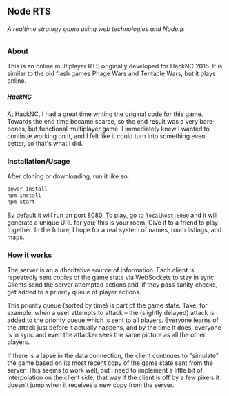 ## Node RTS
###### A realtime strategy game using web technologies and Node.js

### About

This is an online multiplayer RTS originally developed for HackNC 2015.  It is similar to the old flash games Phage Wars and Tentacle Wars, but it plays online.

##### HackNC

At HackNC, I had a great time writing the original code for this game.  Towards the end time became scarce, so the end result was a very bare-bones, but functional multiplayer game. I immediately knew I wanted to continue working on it, and I felt like it could turn into something even better, so that's what I did.

### Installation/Usage

After cloning or downloading, run it like so: 
``` bash
bower install
npm install
npm start
```
By default it will run on port 8080.  To play, go to `localhost:8080` and it will generate a unique URL for you; this is your room.  Give it to a friend to play together.  In the future, I hope for a real system of names, room listings, and maps.

### How it works

The server is an authoritative source of information.  Each client is repeatedly sent copies of the game state via WebSockets to stay in sync.  Clients send the server attempted actions and, if they pass sanity checks, get added to a priority queue of player actions.

This priority queue (sorted by time) is part of the game state. Take, for example,  when a user attempts to attack – the (slightly delayed) attack is added to the priority queue which is sent to all players.  Everyone learns of the attack just before it actually happens, and by the time it does, everyone is in sync and even the attacker sees the same picture as all the other players.
 
If there is a lapse in the data connection, the client continues to "simulate" the game based on its most recent copy of the game state sent from the server.  This seems to work well, but I need to implement a little bit of interpolation on the client side, that way if the client is off by a few pixels it doesn't jump when it receives a new copy from the server.